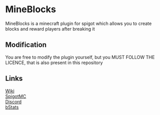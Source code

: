 # MineBlocks

MineBlocks is a minecraft plugin for spigot which allows you to create blocks and reward players after breaking it

## Modification

You are free to modify the plugin yourself, but you MUST FOLLOW THE LICENCE, that is also present in this repository

## Links

[Wiki](https://mb.raixo.cz/)  
[SpigotMC](https://www.spigotmc.org/resources/mineblocks.97176/)  
[Discord](https://discord.gg/uqCNyxJeB3)  
[bStats](https://bstats.org/plugin/bukkit/MineBlocks/13178)